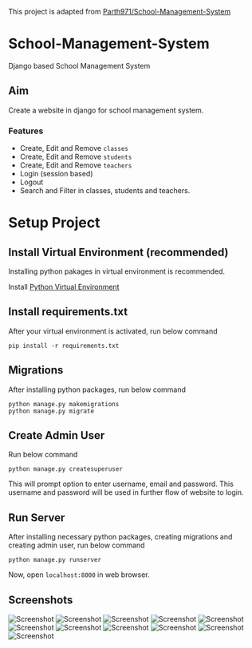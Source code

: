 This project is adapted from [Parth971/School-Management-System](https://github.com/Parth971/School-Management-System)

# School-Management-System

Django based School Management System

## Aim

Create a website in django for school management system.

### Features

- Create, Edit and Remove `classes`
- Create, Edit and Remove `students`
- Create, Edit and Remove `teachers`
- Login (session based)
- Logout
- Search and Filter in classes, students and teachers. 


# Setup Project

## Install Virtual Environment (recommended)

Installing python pakages in virtual environment is recommended.

Install [Python Virtual Environment](https://www.geeksforgeeks.org/creating-python-virtual-environment-windows-linux/)

## Install requirements.txt

After your virtual environment is activated, run below command

    pip install -r requirements.txt

## Migrations

After installing python packages, run below command

    python manage.py makemigrations
    python manage.py migrate

## Create Admin User

Run below command

    python manage.py createsuperuser

This will prompt option to enter username, email and password. This username and password will be used in further flow of website to login.

## Run Server

After installing necessary python packages, creating migrations and creating admin user, run below command

    python manage.py runserver

Now, open `localhost:8000` in web browser. 
    
## Screenshots
![Screenshot](https://github.com/Parth971/School-Management-System/blob/main/Screenshots/Image1.png)
![Screenshot](https://github.com/Parth971/School-Management-System/blob/main/Screenshots/Image2.png)
![Screenshot](https://github.com/Parth971/School-Management-System/blob/main/Screenshots/Image3.png)
![Screenshot](https://github.com/Parth971/School-Management-System/blob/main/Screenshots/Image4.png)
![Screenshot](https://github.com/Parth971/School-Management-System/blob/main/Screenshots/Image5.png)
![Screenshot](https://github.com/Parth971/School-Management-System/blob/main/Screenshots/Image6.png)
![Screenshot](https://github.com/Parth971/School-Management-System/blob/main/Screenshots/Image7.png)
![Screenshot](https://github.com/Parth971/School-Management-System/blob/main/Screenshots/Image8.png)
![Screenshot](https://github.com/Parth971/School-Management-System/blob/main/Screenshots/Image9.png)
![Screenshot](https://github.com/Parth971/School-Management-System/blob/main/Screenshots/Image10.png)
![Screenshot](https://github.com/Parth971/School-Management-System/blob/main/Screenshots/Image11.png)


